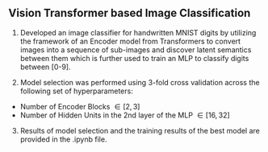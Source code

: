 ## Vision Transformer based Image Classification

1. Developed an image classifier for handwritten MNIST digits by utilizing the framework of an Encoder model from Transformers to convert images into a sequence of sub-images and
discover latent semantics between them which is further used to train an MLP to classify digits between [0-9].

2. Model selection was performed using 3-fold cross validation across the following set of hyperparameters:
  - Number of Encoder Blocks $\in [2,3]$
  - Number of Hidden Units in the 2nd layer of the MLP $\in [16,32]$

3. Results of model selection and the training results of the best model are provided in the .ipynb file.
